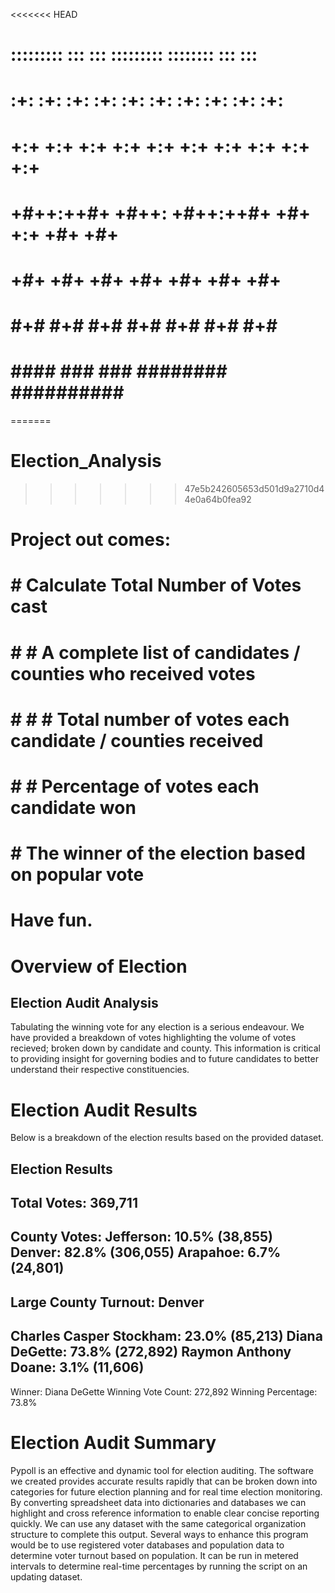 <<<<<<< HEAD
#        :::::::::  :::   :::          :::::::::   ::::::::  :::        :::  
#       :+:    :+: :+:   :+:          :+:    :+: :+:    :+: :+:        :+:   
#      +:+    +:+  +:+ +:+           +:+    +:+ +:+    +:+ +:+        +:+    
#     +#++:++#+    +#++:            +#++:++#+  +#+    +:+ +#+        +#+     
#    +#+           +#+             +#+        +#+    +#+ +#+        +#+      
#   #+#           #+#             #+#        #+#    #+# #+#        #+#       
# ####           ###             ###         ########  ########## ########## 


=======
# Election_Analysis
>>>>>>> 47e5b242605653d501d9a2710d44e0a64b0fea92

#   Project out comes:

# #  Calculate Total Number of Votes cast

# # #  A complete list of candidates / counties who received votes

# # # #  Total number of votes each candidate / counties received

# # #  Percentage of votes each candidate won

# #  The winner of the election based on popular vote   

#  Have fun.


# Overview of Election

## Election Audit Analysis

Tabulating the winning vote for any election is a serious endeavour.  We have provided a breakdown of votes highlighting the volume of votes recieved; broken down by candidate and county.  This information is critical to providing insight for governing bodies and to future candidates to better understand their respective constituencies.

# Election Audit Results

Below is a breakdown of the election results based on the provided dataset.

Election Results
-------------------------
Total Votes: 369,711
-------------------------

County Votes:
Jefferson: 10.5% (38,855)
Denver: 82.8% (306,055)
Arapahoe: 6.7% (24,801)
------------------------
Large County Turnout: Denver
-------------------------
Charles Casper Stockham: 23.0% (85,213)
Diana DeGette: 73.8% (272,892)
Raymon Anthony Doane: 3.1% (11,606)
-------------------------
Winner: Diana DeGette
Winning Vote Count: 272,892
Winning Percentage: 73.8%

# Election Audit Summary

Pypoll is an effective and dynamic tool for election auditing.  The software we created provides accurate results rapidly that can be broken down into categories for future election planning and for real time election monitoring.  By converting spreadsheet data into dictionaries and databases we can highlight and cross reference information to enable clear concise reporting quickly.  We can use any dataset with the same categorical organization structure to complete this output.  Several ways to enhance this program would be to use registered voter databases and population data to determine voter turnout based on population. It can be run in metered intervals to determine real-time percentages by running the script on an updating dataset.








